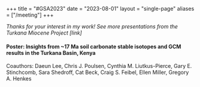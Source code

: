 +++
title = "#GSA2023"
date  = "2023-08-01"
layout = "single-page"
aliases = ["/meeting"]
+++

_Thanks for your interest in my work! See more presentations from the Turkana Miocene Project [link]_ 

#### Poster: Insights from ~17 Ma soil carbonate stable isotopes and GCM results in the Turkana Basin, Kenya   

Coauthors: Daeun Lee, Chris J. Poulsen, Cynthia M. Liutkus-Pierce, Gary E. Stinchcomb, Sara Shedroff, Cat Beck, Craig S. Feibel, Ellen Miller, Gregory A. Henkes



